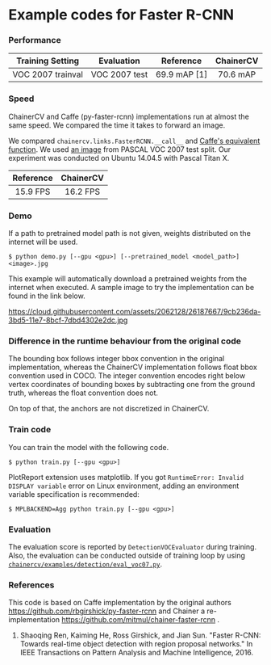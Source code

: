# Example codes for Faster R-CNN

### Performance

| Training Setting | Evaluation | Reference | ChainerCV |
|:-:|:-:|:-:|:-:|
| VOC 2007 trainval | VOC 2007 test|  69.9 mAP [1] | 70.6 mAP |


### Speed

ChainerCV and Caffe (py-faster-rcnn) implementations run at almost the same speed.
We compared the time it takes to forward an image.

We compared `chainercv.links.FasterRCNN.__call__` and [Caffe's equivalent function](https://github.com/rbgirshick/py-faster-rcnn/blob/master/lib/fast_rcnn/test.py#L154).
We used [an image](https://github.com/rbgirshick/py-faster-rcnn/blob/master/data/demo/000456.jpg) from PASCAL VOC 2007 test split.
Our experiment was conducted on Ubuntu 14.04.5 with Pascal Titan X.

| Reference | ChainerCV |
|:-:|:-:|
|  15.9 FPS | 16.2 FPS |


### Demo

If a path to pretrained model path is not given, weights distributed on the internet will be used.

```
$ python demo.py [--gpu <gpu>] [--pretrained_model <model_path>] <image>.jpg
```

This example will automatically download a pretrained weights from the internet when executed.
A sample image to try the implementation can be found in the link below.

https://cloud.githubusercontent.com/assets/2062128/26187667/9cb236da-3bd5-11e7-8bcf-7dbd4302e2dc.jpg


### Difference in the runtime behaviour from the original code

The bounding box follows integer bbox convention in the original implementation, whereas the ChainerCV implementation follows float bbox convention used in COCO.
The integer convention encodes right below vertex coordinates of bounding boxes by subtracting one from the ground truth, whereas the float convention does not.

On top of that, the anchors are not discretized in ChainerCV.


### Train code

You can train the model with the following code.

```
$ python train.py [--gpu <gpu>]
```

PlotReport extension uses matplotlib. If you got `RuntimeError: Invalid DISPLAY variable` error on Linux environment, adding an environment variable specification is recommended:

```
$ MPLBACKEND=Agg python train.py [--gpu <gpu>]
```


### Evaluation

The evaluation score is reported by `DetectionVOCEvaluator` during training.
Also, the evaluation can be conducted outside of training loop by using [`chainercv/examples/detection/eval_voc07.py`](https://github.com/chainer/chainercv/blob/master/examples/detection).


### References
This code is based on Caffe implementation by the original authors https://github.com/rbgirshick/py-faster-rcnn and Chainer a re-implementation https://github.com/mitmul/chainer-faster-rcnn .

1. Shaoqing Ren, Kaiming He, Ross Girshick, and Jian Sun. "Faster R-CNN: Towards real-time object detection with region proposal networks." In IEEE Transactions on Pattern Analysis and Machine Intelligence, 2016.
